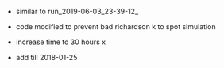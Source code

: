 - similar to run_2019-06-03_23-39-12_ 

- code modified to prevent bad richardson k to spot simulation
- increase time to 30 hours  x 
- add till 2018-01-25